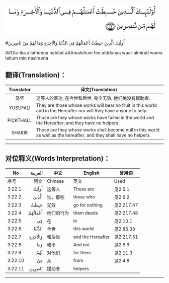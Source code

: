 ![003:022](images/003_022.gif)

#أُولَٰئِكَ الَّذِينَ حَبِطَتْ أَعْمَالُهُمْ فِي الدُّنْيَا وَالْآخِرَةِ وَمَا لَهُمْ مِنْ نَاصِرِينَ 

##Ola-ika allatheena habitat aAAmaluhum fee alddunya waal-akhirati wama lahum min nasireena 

## 翻译(Translation)：

| Translator | 译文(Translation)                                            |
| :--------: | ------------------------------------------------------------ |
|    马坚    | 这等人的善功, 在今世和后世, 完全无效, 他们绝没有援助者。     |
|  YUSUFALI  | They are those whose works will bear no fruit in this world and in the Hereafter nor will they have anyone to help. |
| PICKTHALL  | Those are they whose works have failed in the world and the Hereafter; and they have no helpers. |
|   SHAKIR   | Those are they whose works shall become null in this world as well as the hereafter, and they shall have no helpers. |

---

## 对位释义(Words Interpretation)：

| No   | العربية | 中文    | English | 曾用词 |
| ---- | ------: | ------- | ------- | ------ |
| 序号 |    阿文 | Chinese | 英文    | Used   |
| 3:22.1  | أُولَٰئِكَ   | 这等人     | These are         | 见2:5.1    |
| 3:22.2  | الَّذِينَ   | 谁，那些   | those who         | 见2:6.2    |
| 3:22.3  | حَبِطَتْ    | 无效       | go for nothing    | 见2:217.47 |
| 3:22.4  | أَعْمَالُهُمْ | 他们的行为 | them deeds        | 见2:217.48 |
| 3:22.5  | فِي      | 在         | in                | 见2:10.1   |
| 3:22.6  | الدُّنْيَا  | 今世       | this world        | 见2:85.38  |
| 3:22.7  | وَالْآخِرَةِ | 和后世     | and the Hereafter | 见2:217.51 |
| 3:22.8  | وَمَا     | 和不       | And not           | 见2:9.9    |
| 3:22.9  | لَهُمْ     | 对他们     | for them          | 见2:11.3   |
| 3:22.10 | مِنْ      | 从         | from              | 见2:4.8    |
| 3:22.11 | نَاصِرِينَ  | 援助者     | helpers           |            |

---
